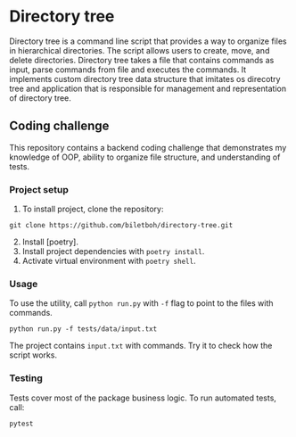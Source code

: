# Directory tree
Directory tree is a command line script that provides a way to organize files in hierarchical directories. The script allows users to create, move, and delete directories.
Directory tree takes a file that contains commands as input, parse commands from file and executes the commands. It implements custom directory tree data structure that imitates os direcotry tree and application that is responsible for management and representation of directory tree.

## Coding challenge
This repository contains a backend coding challenge that demonstrates my knowledge of OOP, ability to organize file structure, and understanding of tests.

### Project setup
1. To install project, clone the repository:
```
git clone https://github.com/biletboh/directory-tree.git
```
2. Install [poetry].
3. Install project dependencies with `poetry install`.
4. Activate virtual environment with `poetry shell`.

### Usage
To use the utility, call `python run.py` with `-f` flag to point to the files with commands.
```
python run.py -f tests/data/input.txt
```
The project contains `input.txt` with commands. Try it to check how the script works.
### Testing
Tests cover most of the package business logic. To run automated tests, call:
```
pytest
```

